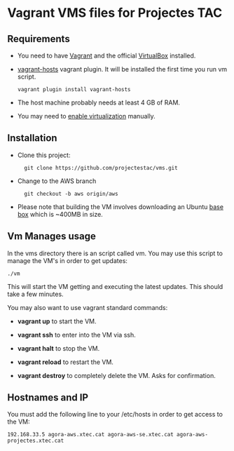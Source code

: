 # Vagrant VMS files for Projectes TAC

## Requirements


* You need to have [Vagrant](https://www.vagrantup.com/downloads.html) and the official [VirtualBox](https://www.virtualbox.org/wiki/Downloads) installed.
* [vagrant-hosts] vagrant plugin. It will be installed the first time you run vm script.

    `vagrant plugin install vagrant-hosts`
    
* The host machine probably needs at least 4 GB of RAM.
* You may need to [enable virtualization] manually.

## Installation

* Clone this project:

        git clone https://github.com/projectestac/vms.git

* Change to the AWS branch

        git checkout -b aws origin/aws

* Please note that building the VM involves downloading an Ubuntu
  [base box](https://www.vagrantup.com/docs/boxes.html) which is ~400MB in size.

## Vm Manages usage

In the vms directory there is an script called vm. You may use this script to manage the VM's in order to get updates:

`./vm`

This will start the VM getting and executing the latest updates. This should take a few minutes.

You may also want to use vagrant standard commands:

* **vagrant up** to start the VM.

* **vagrant ssh** to enter into the VM via ssh.

* **vagrant halt** to stop the VM.

* **vagrant reload** to restart the VM.

* **vagrant destroy** to completely delete the VM. Asks for confirmation.

## Hostnames and IP

You must add the following line to your /etc/hosts in order to get access to the VM:

    192.168.33.5 agora-aws.xtec.cat agora-aws-se.xtec.cat agora-aws-projectes.xtec.cat


[Vagrant]: http://www.vagrantup.com/

[VirtualBox]: https://www.virtualbox.org/

[vbguest]: https://github.com/dotless-de/vagrant-vbguest

[enable virtualization]: http://www.sysprobs.com/disable-enable-virtualization-technology-bios

[vagrant-hosts]: https://github.com/adrienthebo/vagrant-hosts
